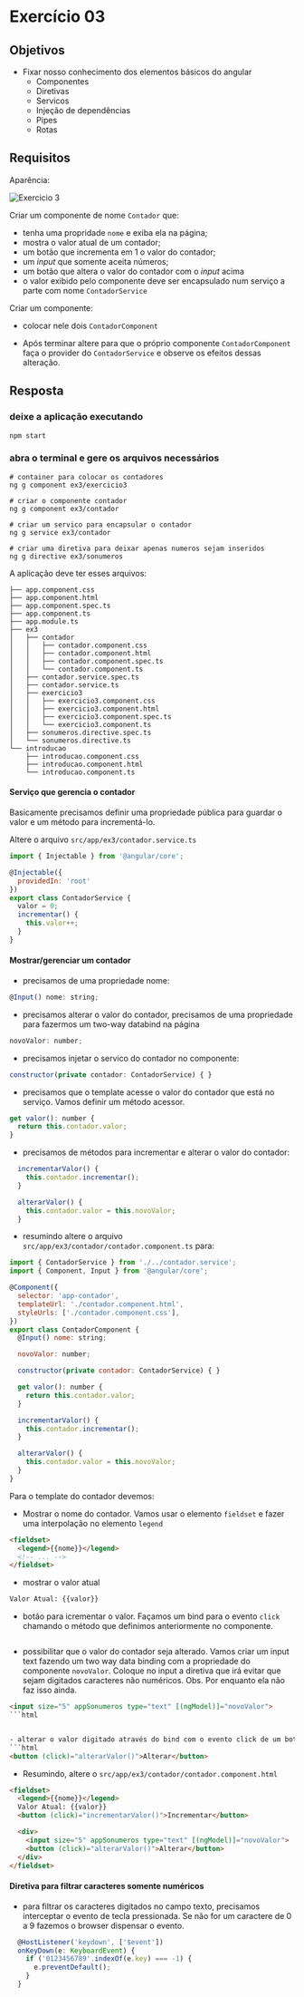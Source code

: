 # Exercício 03

## Objetivos

* Fixar nosso conhecimento dos elementos básicos do angular
  * Componentes
  * Diretivas
  * Servicos
  * Injeção de dependências
  * Pipes
  * Rotas

## Requisitos
Aparência:

![Exercicio 3](img/ex3.png)

Criar um componente de nome `Contador` que:

- tenha uma propridade `nome` e exiba ela na página;
- mostra o valor atual de um contador;
- um botão que incrementa em 1 o valor do contador;
- um *input* que somente aceita números;
- um botão que altera o valor do contador com o *input* acima
- o valor exibido pelo componente deve ser encapsulado num serviço a parte com nome `ContadorService`

Criar um componente:

- colocar nele dois `ContadorComponent`

- Após terminar altere para que o próprio componente `ContadorComponent` faça o provider do `ContadorService` e observe os efeitos dessas alteração.

## Resposta

### deixe a aplicação executando

```
npm start
```

### abra o terminal e gere os arquivos necessários

```
# container para colocar os contadores
ng g component ex3/exercicio3

# criar o componente contador
ng g component ex3/contador

# criar um servico para encapsular o contador
ng g service ex3/contador

# criar uma diretiva para deixar apenas numeros sejam inseridos
ng g directive ex3/sonumeros
```

A aplicação deve ter esses arquivos:
```
├── app.component.css
├── app.component.html
├── app.component.spec.ts
├── app.component.ts
├── app.module.ts
├── ex3
│   ├── contador
│   │   ├── contador.component.css
│   │   ├── contador.component.html
│   │   ├── contador.component.spec.ts
│   │   └── contador.component.ts
│   ├── contador.service.spec.ts
│   ├── contador.service.ts
│   ├── exercicio3
│   │   ├── exercicio3.component.css
│   │   ├── exercicio3.component.html
│   │   ├── exercicio3.component.spec.ts
│   │   └── exercicio3.component.ts
│   ├── sonumeros.directive.spec.ts
│   └── sonumeros.directive.ts
└── introducao
    ├── introducao.component.css
    ├── introducao.component.html
    └── introducao.component.ts
```

#### Serviço que gerencia o contador

Basicamente precisamos definir uma propriedade pública para guardar o valor e um método para incrementá-lo.

Altere o arquivo `src/app/ex3/contador.service.ts`

```javascript
import { Injectable } from '@angular/core';

@Injectable({
  providedIn: 'root'
})
export class ContadorService {
  valor = 0;
  incrementar() {
    this.valor++;
  }
}
```

#### Mostrar/gerenciar um contador

- precisamos de uma propriedade nome:
```javascript
@Input() nome: string;
```

- precisamos alterar o valor do contador, precisamos de uma propriedade para fazermos um two-way databind na página
```javascript
novoValor: number;
```

- precisamos injetar o servico do contador no componente:
```javascript
constructor(private contador: ContadorService) { }
```

- precisamos que o template acesse o valor do contador que está no serviço. Vamos definir um método acessor.
```javascript
get valor(): number {
  return this.contador.valor;
}
```

- precisamos de métodos para incrementar e alterar o valor do contador:
```javascript
  incrementarValor() {
    this.contador.incrementar();
  }

  alterarValor() {
    this.contador.valor = this.novoValor;
  }
```

- resumindo altere o arquivo `src/app/ex3/contador/contador.component.ts` para:
```javascript
import { ContadorService } from './../contador.service';
import { Component, Input } from '@angular/core';

@Component({
  selector: 'app-contador',
  templateUrl: './contador.component.html',
  styleUrls: ['./contador.component.css'],
})
export class ContadorComponent {
  @Input() nome: string;

  novoValor: number;

  constructor(private contador: ContadorService) { }

  get valor(): number {
    return this.contador.valor;
  }

  incrementarValor() {
    this.contador.incrementar();
  }

  alterarValor() {
    this.contador.valor = this.novoValor;
  }
}

```

Para o template do contador devemos:

- Mostrar o nome do contador. Vamos usar o elemento `fieldset` e fazer uma interpolação no elemento `legend`

```html
<fieldset>
  <legend>{{nome}}</legend>
  <!-- ... -->
</fieldset>
```

- mostrar o valor atual
```html
Valor Atual: {{valor}}
```

- botão para icrementar o valor. Façamos um bind para o evento `click` chamando o método que definimos anteriormente no componente.
```html<button (click)="incrementarValor()">Incrementar</button>
```

- possibilitar que o valor do contador seja alterado. Vamos criar um input text fazendo um two way data binding com a propriedade do componente `novoValor`. Coloque no input a diretiva que irá evitar que sejam digitados caracteres não numéricos. Obs. Por enquanto ela não faz isso ainda.
```html
<input size="5" appSonumeros type="text" [(ngModel)]="novoValor">
```html


- alterar o valor digitado através do bind com o evento click de um botão
```html
<button (click)="alterarValor()">Alterar</button>
```

- Resumindo, altere o `src/app/ex3/contador/contador.component.html`
```html
<fieldset>
  <legend>{{nome}}</legend>
  Valor Atual: {{valor}}
  <button (click)="incrementarValor()">Incrementar</button>

  <div>
    <input size="5" appSonumeros type="text" [(ngModel)]="novoValor">
    <button (click)="alterarValor()">Alterar</button>
  </div>
</fieldset>
```

#### Diretiva para filtrar caracteres somente numéricos
- para filtrar os caracteres digitados no campo texto, precisamos interceptar o evento de tecla pressionada. Se não for um caractere de 0 a 9 fazemos o browser dispensar o evento.
```javascript
  @HostListener('keydown', ['$event'])
  onKeyDown(e: KeyboardEvent) {
    if ('0123456789'.indexOf(e.key) === -1) {
      e.preventDefault();
    }
  }
```
